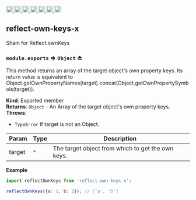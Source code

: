 <a
  href="https://travis-ci.org/Xotic750/reflect-own-keys-x"
  title="Travis status">
<img
  src="https://travis-ci.org/Xotic750/reflect-own-keys-x.svg?branch=master"
  alt="Travis status" height="18">
</a>
<a
  href="https://david-dm.org/Xotic750/reflect-own-keys-x"
  title="Dependency status">
<img src="https://david-dm.org/Xotic750/reflect-own-keys-x/status.svg"
  alt="Dependency status" height="18"/>
</a>
<a
  href="https://david-dm.org/Xotic750/reflect-own-keys-x?type=dev"
  title="devDependency status">
<img src="https://david-dm.org/Xotic750/reflect-own-keys-x/dev-status.svg"
  alt="devDependency status" height="18"/>
</a>
<a
  href="https://badge.fury.io/js/reflect-own-keys-x"
  title="npm version">
<img src="https://badge.fury.io/js/reflect-own-keys-x.svg"
  alt="npm version" height="18">
</a>
<a
  href="https://www.jsdelivr.com/package/npm/reflect-own-keys-x"
  title="jsDelivr hits">
<img src="https://data.jsdelivr.com/v1/package/npm/reflect-own-keys-x/badge?style=rounded"
  alt="jsDelivr hits" height="18">
</a>
<a
  href="https://bettercodehub.com/results/Xotic750/reflect-own-keys-x"
  title="bettercodehub score">
<img src="https://bettercodehub.com/edge/badge/Xotic750/reflect-own-keys-x?branch=master"
  alt="bettercodehub score" height="18">
</a>
<a
  href="https://coveralls.io/github/Xotic750/reflect-own-keys-x?branch=master"
  title="Coverage Status">
<img src="https://coveralls.io/repos/github/Xotic750/reflect-own-keys-x/badge.svg?branch=master"
  alt="Coverage Status" height="18">
</a>

<a name="module_reflect-own-keys-x"></a>

## reflect-own-keys-x

Sham for Reflect.ownKeys
 
<a name="exp_module_reflect-own-keys-x--module.exports"></a>

### `module.exports` ⇒ <code>Object</code> ⏏

This method returns an array of the target object's own property keys.
Its return value is equivalent to
Object.getOwnPropertyNames(target).concat(Object.getOwnPropertySymbols(target)).

**Kind**: Exported member  
**Returns**: <code>Object</code> - An Array of the target object's own property keys.  
**Throws**:

- <code>TypeError</code> If target is not an Object.

| Param  | Type            | Description                                       |
| ------ | --------------- | ------------------------------------------------- |
| target | <code>\*</code> | The target object from which to get the own keys. |

**Example**

```js
import reflectOwnKeys from 'reflect-own-keys-x';

reflectOwnKeys({a: 1, b: 2}); // ['a', 'b']
```

